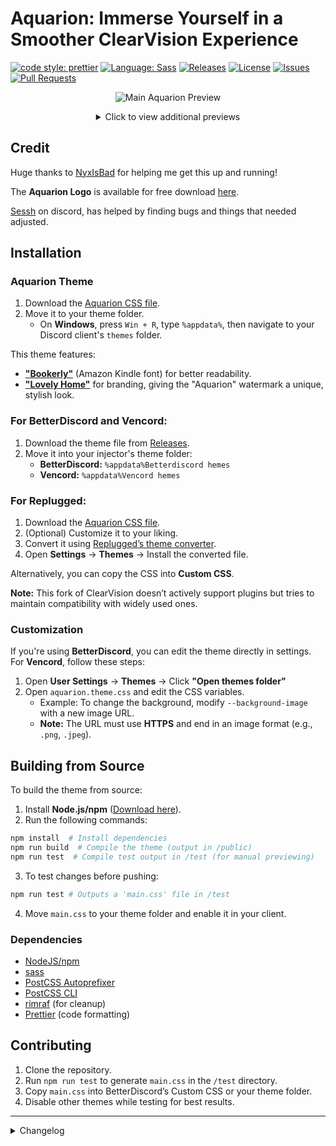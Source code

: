 
# Aquarion: Immerse Yourself in a Smoother ClearVision Experience
[prettier-badge]: https://img.shields.io/badge/code_style-prettier-ff69b4.svg?style=flat-square
[prettier-link]: https://github.com/prettier/prettier
[sass-badge]: https://img.shields.io/badge/Sass-CC6699.svg?style=flat-square&logo=sass&logoColor=white
[sass-link]: https://sass-lang.com/
[release-badge]: https://img.shields.io/github/v/release/Aquarion-D/Aquarion?include_prereleases&style=flat-square
[release-link]: https://github.com/Aquarion-D/Aquarion/releases
[license-badge]: https://img.shields.io/github/license/Aquarion-D/Aquarion?style=flat-square
[license-link]: https://github.com/Aquarion-D/Aquarion/blob/Aquarion/LICENSE
[issues-badge]: https://img.shields.io/github/issues/Aquarion-D/Aquarion?style=flat-square
[issues-link]: https://github.com/Aquarion-D/Aquarion/issues
[prs-badge]: https://img.shields.io/github/issues-pr/Aquarion-D/Aquarion?style=flat-square
[prs-link]: https://github.com/Aquarion-D/Aquarion/pulls
[![code style: prettier][prettier-badge]][prettier-link]
[![Language: Sass][sass-badge]][sass-link]
[![Releases][release-badge]][release-link]
[![License][license-badge]][license-link]
[![Issues][issues-badge]][issues-link]
[![Pull Requests][prs-badge]][prs-link]

<div align="center">

![Main Aquarion Preview](https://raw.githubusercontent.com/Aquarion-D/Aquarion/refs/heads/Aquarion/screenshots/Aquarion%20Preview.png)

<details>
  <summary>Click to view additional previews</summary>

   ![Nitro Profile Preview](https://github.com/Aquarion-D/Aquarion/raw/Aquarion/screenshots/Nitro%20Profile%20Preview.png)  
   ![Regular Profile](https://github.com/Aquarion-D/Aquarion/raw/Aquarion/screenshots/Preview%20with%20profile.png)
   ![Channel Hovered](https://raw.githubusercontent.com/Aquarion-D/Aquarion/refs/heads/Aquarion/screenshots/Channel%20Hovered.png)

</details>

</div>

## Credit

Huge thanks to [NyxIsBad](https://github.com/NyxIsBad) for helping me get this up and running!

The **Aquarion Logo** is available for free download [here](https://www.kindpng.com/imgv/hwbRbbo_emoji-snow-snowflake-holographic-snowflake-emoji-png-transparent/).

[Sessh](<https://discord.com/users/294957734552535040>) on discord, has helped by finding bugs and things that needed adjusted.

## Installation

### **Aquarion Theme**

1. Download the [Aquarion CSS file](https://raw.githubusercontent.com/Aquarion-D/Aquarion/Aquarion/Aquarion.theme.css).
2. Move it to your theme folder.
   - On **Windows**, press `Win + R`, type `%appdata%`, then navigate to your Discord client's `themes` folder.

This theme features:
   - **["Bookerly"](https://www.cufonfonts.com/font/bookerly)** (Amazon Kindle font) for better readability.
   - **["Lovely Home"](https://www.dafont.com/lovely-home.font)** for branding, giving the "Aquarion" watermark a unique, stylish look.

### **For BetterDiscord and Vencord:**

1. Download the theme file from [Releases](https://github.com/Aquarion-D/Aquarion/releases).
2. Move it into your injector's theme folder:
   - **BetterDiscord:** `%appdata%Betterdiscord	hemes`
   - **Vencord:** `%appdata%Vencord	hemes`

### **For Replugged:**

1. Download the [Aquarion CSS file](https://raw.githubusercontent.com/Aquarion-D/Aquarion/Aquarion/Aquarion.theme.css).
2. (Optional) Customize it to your liking.
3. Convert it using [Replugged’s theme converter](https://replugged-org.github.io/theme-converter/).
4. Open **Settings** → **Themes** → Install the converted file.

Alternatively, you can copy the CSS into **Custom CSS**.

**Note:** This fork of ClearVision doesn’t actively support plugins but tries to maintain compatibility with widely used ones.

### **Customization**

If you're using **BetterDiscord**, you can edit the theme directly in settings.  
For **Vencord**, follow these steps:

1. Open **User Settings** → **Themes** → Click **"Open themes folder"**
2. Open `aquarion.theme.css` and edit the CSS variables.
   - Example: To change the background, modify `--background-image` with a new image URL.
   - **Note:** The URL must use **HTTPS** and end in an image format (e.g., `.png`, `.jpeg`).

## Building from Source

To build the theme from source:

1. Install **Node.js/npm** ([Download here](https://nodejs.org/)).
2. Run the following commands:

```sh
npm install  # Install dependencies
npm run build  # Compile the theme (output in /public)
npm run test  # Compile test output in /test (for manual previewing)
```

3. To test changes before pushing:

```sh
npm run test # Outputs a 'main.css' file in /test
```

4. Move `main.css` to your theme folder and enable it in your client.

### Dependencies

- [NodeJS/npm](https://nodejs.org/)
- [sass](https://www.npmjs.com/package/sass)
- [PostCSS Autoprefixer](https://www.npmjs.com/package/autoprefixer)
- [PostCSS CLI](https://www.npmjs.com/package/postcss-cli)
- [rimraf](https://www.npmjs.com/package/rimraf) (for cleanup)
- [Prettier](https://www.npmjs.com/package/prettier) (code formatting)

## Contributing

1. Clone the repository.
2. Run `npm run test` to generate `main.css` in the `/test` directory.
3. Copy `main.css` into BetterDiscord’s Custom CSS or your theme folder.
4. Disable other themes while testing for best results.

---

 <details>
  <summary>Changelog</summary>

- Moved date dividers to the middle.
- Added new options for `alt-color` to use in several places.
- Removed the annoying help message from HepBoat in the ClearVision Support server.
- Removed the border around Nitro for "most popular."
- Added radical status.
- Changed activity texts to use the alt-color.
- Moved the new message pill to the middle, removed the dividers, made it alt color, and made it square.
- Changed the server member's list to use alt color for roles and the lines on the side to be main color.
- Changed server channel category names to use alt color.
- Removed some borders and added more shading.
- Removed glow from the wordmark. Changed to "Aquarion v1.5.5".
- Theme button whites to main color.
- Made text box use background-shading.
- Changed the border on the Spotify controls plugin for Vencord.
- Rounded a few buttons.
- Darkened Vencord plugin boxes.
- Changed Vencord plugin info text color to white (`#fff`).
- Removed the bubbles for statuses, as well as tried to make most of them transparent with the main color as a border.
- Changed the guild folders to be slightly transparent versions of the main color.
- Slightly darkened the voice count.
- Added support for the Vencord plugin to send voice messages.
- Background of the home icon made to be transparent so that if the image doesn't fill it all, it doesn't look weird.
- Removed the home shop mosaic.
- In settings, under nitro, changed the button shine to alt color and slowed it down a little.
- Changed the message request section to use the same style as hovering over a regular message, makes it a little easier to see.
- Changed the tags some for credit to myself.
- Edited the keybind recording in settings for voice and video push-to-talk to make it easier to see while recording.
- Removed the background of the Discord shop so that you can see the custom background.
- Made it easier to see the last played time for games.
- Weird pop-up about "looking for blocked users?" has been made transparent.
- Made the forums list title slightly less intrusive. No one likes a flashbang.
- Also changed the forums user and message content to be easier to see.
- Added hover effect to emoji remove in server settings.
- In user settings -> boost, adjusted popup about boost having a new home to be slightly transparent, also padded the "boost not used" popout.
- Applied background overlay to the boost mural in server menu -> boost this server.
- Changed the button to use white.
- Adjusted the forums start chat to be easier to see.
- Added an option to enable a frosted glass effect.
- A lot more stuff that I can't be bothered to type. For a complete history of changes, it's best to read the [commits](https://github.com/Aquarion-D/Aquarion/commits/Aquarion/).

</details>